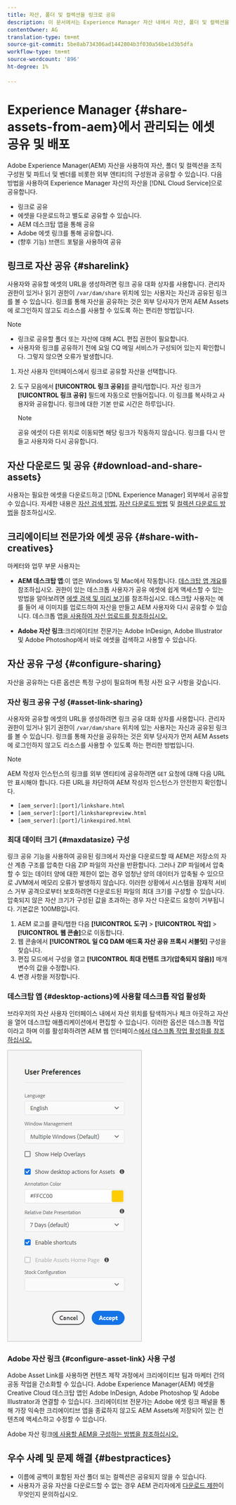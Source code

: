```yaml
---
title: 자산, 폴더 및 컬렉션을 링크로 공유
description: 이 문서에서는 Experience Manager 자산 내에서 자산, 폴더 및 컬렉션을 하이퍼링크로 공유하는 방법에 대해 설명합니다.
contentOwner: AG
translation-type: tm+mt
source-git-commit: 5be8ab734306ad1442804b3f030a56be1d3b5dfa
workflow-type: tm+mt
source-wordcount: '896'
ht-degree: 1%

---
```



# Experience Manager {#share-assets-from-aem}에서 관리되는 에셋 공유 및 배포

Adobe Experience Manager(AEM) 자산을 사용하여 자산, 폴더 및 컬렉션을 조직 구성원 및 파트너 및 벤더를 비롯한 외부 엔티티의 구성원과 공유할 수 있습니다. 다음 방법을 사용하여 Experience Manager 자산의 자산을 [!DNL Cloud Service]으로 공유합니다.

* 링크로 공유
* 에셋을 다운로드하고 별도로 공유할 수 있습니다.
* AEM 데스크탑 앱을 통해 공유
* Adobe 에셋 링크를 통해 공유합니다.
* (향후 기능) 브랜드 포털을 사용하여 공유

## 링크로 자산 공유 {#sharelink}

사용자와 공유할 에셋의 URL을 생성하려면 링크 공유 대화 상자를 사용합니다. 관리자 권한이 있거나 읽기 권한이 `/var/dam/share` 위치에 있는 사용자는 자신과 공유된 링크를 볼 수 있습니다. 링크를 통해 자산을 공유하는 것은 외부 당사자가 먼저 AEM Assets에 로그인하지 않고도 리소스를 사용할 수 있도록 하는 편리한 방법입니다.

>[!NOTE]
>
>* 링크로 공유할 폴더 또는 자산에 대해 ACL 편집 권한이 필요합니다.
>* 사용자와 링크를 공유하기 전에 요일 CQ 메일 서비스가 구성되어 있는지 확인합니다. 그렇지 않으면 오류가 발생합니다.


1. 자산 사용자 인터페이스에서 링크로 공유할 자산을 선택합니다.
1. 도구 모음에서 **[!UICONTROL 링크 공유]**&#x200B;를 클릭/탭합니다. 자산 링크가 **[!UICONTROL 링크 공유]** 필드에 자동으로 만들어집니다. 이 링크를 복사하고 사용자와 공유합니다. 링크에 대한 기본 만료 시간은 하루입니다.

   >[!NOTE]
   >
   >공유 에셋이 다른 위치로 이동되면 해당 링크가 작동하지 않습니다. 링크를 다시 만들고 사용자와 다시 공유합니다.

<!--
## Share assets as a link {#sharelink}

To generate the URL for assets you want to share with users, use the Link Sharing dialog. Users with administrator privileges or with read permissions at `/var/dam/share` location are able to view the links shared with them. Sharing assets through a link is a convenient way of making resources available to external parties without them having to first log in to AEM Assets.

>[!NOTE]
>
>* You need Edit ACL permission on the folder or the asset that you want to share as a link.
>* Before you share a link with users, ensure that Day CQ Mail Service is configured. Otherwise, an error occurs.

1. In the Assets user interface, select the asset to share as a link.
1. From the toolbar, click/tap the **[!UICONTROL Share Link]**.

   An asset link is auto-created in the **[!UICONTROL Share Link]** field. Copy this link and share it with the users. The default expiration time for the link is one day.

   Alternatively, proceed to perform steps 3-7 of this procedure to add email recipients, configure the expiration time for the link, and send it from the dialog.

   >[!NOTE]
   >
   >If a shared asset is moved to a different location, its link stops working. Re-create the link and re-share with the users.

1. From the web console, open the **[!UICONTROL Day CQ Link Externalizer]** configuration and modify the following properties in the **[!UICONTROL Domains]** field with the values mentioned against each:

    * local
    * author
    * publish

   For the local and author properties, provide the URL for the local and author instance respectively. Both local and author properties have the same value if you run a single AEM author instance. For publish, provide the URL for the publish instance.

1. In the email address box of the **[!UICONTROL Link Sharing]** dialog, type the email ID of the user you want to share the link with. You can also share the link with multiple users.

   If the user is a member of your organization, select the user's email ID from the suggested email IDs that appear in the list below the typing area. For an external user, type the complete email ID and then select it from the list.

   To enable emails to be sent out to users, configure the SMTP server details in [Day CQ Mail Service](/help/assets/configure-asset-sharing.md#configmailservice).

   >[!NOTE]
   >
   >If you enter an email ID of a user that is not a member of your organization, the words "External User" are prefixed with the email ID of the user.

1. In the **[!UICONTROL Subject]** box, enter a subject for the asset you want to share.
1. In the **[!UICONTROL Message]** box, enter an optional message.
1. In the **[!UICONTROL Expiration]** field, specify an expiration date and time for the link using the date picker. By default, the expiration date is set for a week from the date you share the link.
1. To let users download the original image along with the renditions, select **[!UICONTROL Allow download of original file]**.

   >[!NOTE]
   >
   >By default, users can only download the renditions of the asset that you share as a link.

1. Click **[!UICONTROL Share]**. A message confirms that the link is shared with the users through an email.
1. To view the shared asset, click/tap the link in the email that is sent to the user. The shared asset is displayed in the **[!UICONTROL Adobe Marketing Cloud]** page.

   To toggle to the list view, click/tap the layout icon in the toolbar.

1. To generate a preview of the asset, click/tap the shared asset. To close the preview and return to the **[!UICONTROL Marketing Cloud]** page, click/tap **[!UICONTROL Back]** in the toolbar. If you have shared a folder, click/tap **[!UICONTROL Parent Folder]** to return to the parent folder.

   >[!NOTE]
   >
   >AEM supports generating the preview of assets of these MIME types: JPG, PNG, GIF, BMP, INDD, PDF, and PPT. You can only download the assets of the other MIME types.

1. To download the shared asset, click/tap **[!UICONTROL Select]** from the toolbar, click/tap the asset, and then click/tap **[!UICONTROL Download]** from the toolbar.
1. To view the assets you shared as links, go to the Assets user interface and click/tap the GlobalNav icon. Choose **[!UICONTROL Navigation]** from the list to display the Navigation pane.
1. From the Navigation pane, choose **[!UICONTROL Shared Links]** to display a list of shared assets.
1. To un-share an asset, select it and tap/click **[!UICONTROL Unshare]** from the toolbar.

A message confirms that you unshared the asset. In addition, the entry for the asset is removed from the list.
-->

## 자산 다운로드 및 공유 {#download-and-share-assets}

사용자는 필요한 에셋을 다운로드하고 [!DNL Experience Manager] 외부에서 공유할 수 있습니다. 자세한 내용은 [자산 검색 방법](/help/assets/search-assets.md), [자산 다운로드 방법](/help/assets/download-assets-from-aem.md) 및 [컬렉션 다운로드 방법](manage-collections.md#download-a-collection)을 참조하십시오.

## 크리에이티브 전문가와 에셋 공유 {#share-with-creatives}

마케터와 업무 부문 사용자는

* **AEM 데스크탑 앱**:이 앱은 Windows 및 Mac에서 작동합니다. [데스크탑 앱 개요](https://experienceleague.adobe.com/docs/experience-manager-desktop-app/using/introduction.html)를 참조하십시오. 권한이 있는 데스크톱 사용자가 공유 에셋에 쉽게 액세스할 수 있는 방법을 알아보려면 [에셋 검색 및 미리 보기](https://experienceleague.adobe.com/docs/experience-manager-desktop-app/using/using.html#browse-search-preview-assets)를 참조하십시오. 데스크탑 사용자는 예를 들어 새 이미지를 업로드하여 자산을 만들고 AEM 사용자와 다시 공유할 수 있습니다. 데스크톱 앱[을 사용하여 자산 업로드를 참조하십시오.](https://experienceleague.adobe.com/docs/experience-manager-desktop-app/using/using.html#upload-and-add-new-assets-to-aem)

* **Adobe 자산 링크**:크리에이티브 전문가는 Adobe InDesign, Adobe Illustrator 및 Adobe Photoshop에서 바로 에셋을 검색하고 사용할 수 있습니다.

## 자산 공유 구성 {#configure-sharing}

자산을 공유하는 다른 옵션은 특정 구성이 필요하며 특정 사전 요구 사항을 갖습니다.

### 자산 링크 공유 구성 {#asset-link-sharing}

<!-- TBD: Web Console is not there so how to configure Day CQ email service? Or is it not required now? -->

사용자와 공유할 에셋의 URL을 생성하려면 링크 공유 대화 상자를 사용합니다. 관리자 권한이 있거나 읽기 권한이 `/var/dam/share` 위치에 있는 사용자는 자신과 공유된 링크를 볼 수 있습니다. 링크를 통해 자산을 공유하는 것은 외부 당사자가 먼저 AEM Assets에 로그인하지 않고도 리소스를 사용할 수 있도록 하는 편리한 방법입니다.

>[!NOTE]
>
>AEM 작성자 인스턴스의 링크를 외부 엔티티에 공유하려면 `GET` 요청에 대해 다음 URL만 표시해야 합니다. 다른 URL을 차단하여 AEM 작성자 인스턴스가 안전한지 확인합니다.
>* `[aem_server]:[port]/linkshare.html`
>* `[aem_server]:[port]/linksharepreview.html`
>* `[aem_server]:[port]/linkexpired.html`


<!--
## Configure Day CQ mail service {#configmailservice}

Before you can share assets as links, configure the email service.

1. Click or tap the AEM logo, and then navigate to **[!UICONTROL Tools]** &gt; **[!UICONTROL Operations]** &gt; **[!UICONTROL Web Console]**.
1. From the list of services, locate **[!UICONTROL Day CQ Mail Service]**.
1. Click the **[!UICONTROL Edit]** icon beside the service, and configure the following parameters for **Day CQ Mail Service]** with the details mentioned against their names:

    * SMTP server host name: email server host name
    * SMTP server port: email server port
    * SMTP user: email server user name
    * SMTP password: email server password

1. Click/tap **[!UICONTROL Save]**.
-->

### 최대 데이터 크기 {#maxdatasize} 구성

링크 공유 기능을 사용하여 공유된 링크에서 자산을 다운로드할 때 AEM은 저장소의 자산 계층 구조를 압축한 다음 ZIP 파일의 자산을 반환합니다. 그러나 ZIP 파일에서 압축할 수 있는 데이터 양에 대한 제한이 없는 경우 엄청난 양의 데이터가 압축될 수 있으므로 JVM에서 메모리 오류가 발생하지 않습니다. 이러한 상황에서 시스템을 잠재적 서비스 거부 공격으로부터 보호하려면 다운로드된 파일의 최대 크기를 구성할 수 있습니다. 압축되지 않은 자산 크기가 구성된 값을 초과하는 경우 자산 다운로드 요청이 거부됩니다. 기본값은 100MB입니다.

1. AEM 로고를 클릭/탭한 다음 **[!UICONTROL 도구]** > **[!UICONTROL 작업]** > **[!UICONTROL 웹 콘솔]**&#x200B;으로 이동합니다.
1. 웹 콘솔에서 **[!UICONTROL 일 CQ DAM 애드혹 자산 공유 프록시 서블릿]** 구성을 찾습니다.
1. 편집 모드에서 구성을 열고 **[!UICONTROL 최대 컨텐트 크기(압축되지 않음)]** 매개 변수의 값을 수정합니다.
1. 변경 사항을 저장합니다.

<!--
Add content or link about how to configure sharing via BP, DA, AAL, etc.
-->

### 데스크탑 앱 {#desktop-actions}에 사용할 데스크톱 작업 활성화

브라우저의 자산 사용자 인터페이스 내에서 자산 위치를 탐색하거나 체크 아웃하고 자산을 열어 데스크탑 애플리케이션에서 편집할 수 있습니다. 이러한 옵션은 데스크톱 작업이라고 하며 이를 활성화하려면 AEM 웹 인터페이스[에서 데스크톱 작업 활성화를 참조하십시오.](https://experienceleague.adobe.com/docs/experience-manager-desktop-app/using/using.html#desktopactions-v2)

![데스크탑 앱 작업 시 바로 가기를 사용할 수 있도록 데스크탑 작업 활성화](assets/enable_desktop_actions.png)

### Adobe 자산 링크 {#configure-asset-link} 사용 구성

Adobe Asset Link를 사용하면 컨텐츠 제작 과정에서 크리에이티브 팀과 마케터 간의 공동 작업을 간소화할 수 있습니다. Adobe Experience Manager(AEM) 에셋을 Creative Cloud 데스크탑 앱인 Adobe InDesign, Adobe Photoshop 및 Adobe Illustrator과 연결할 수 있습니다. 크리에이티브 전문가는 Adobe 에셋 링크 패널을 통해 가장 익숙한 크리에이티브 앱을 종료하지 않고도 AEM Assets에 저장되어 있는 컨텐츠에 액세스하고 수정할 수 있습니다.

Adobe 자산 링크[에 사용할 AEM을 구성하는 방법을 참조하십시오.](https://helpx.adobe.com/kr/enterprise/using/configure-aem-assets-for-asset-link.html)

## 우수 사례 및 문제 해결 {#bestpractices}

* 이름에 공백이 포함된 자산 폴더 또는 컬렉션은 공유되지 않을 수 있습니다.
* 사용자가 공유 자산을 다운로드할 수 없는 경우 AEM 관리자에게 [다운로드 제한](#maxdatasize)이 무엇인지 문의하십시오.

<!--
* If you cannot send email with links to shared assets or if the other users cannot receive your email, check with your AEM administrator if the [email service](/help/assets/configure-asset-sharing.md#configmailservice) is configured or not. 
* If you cannot share assets using link sharing functionality, ensure that you have the appropriate permissions. See [share assets](#sharelink).
-->

<!-- TBD: Add content or link about how to share using Brand Portal when it is available on [!DNL Cloud Service].
-->
